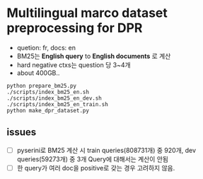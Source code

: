 # Multilingual marco dataset preprocessing for DPR
- quetion: fr, docs: en
- BM25는 **English query** to **English documents** 로 계산
- hard negative ctxs는 question 당 3~4개
- about 400GB..
```
python prepare_bm25.py
./scripts/index_bm25_en.sh
./scripts/index_bm25_en_dev.sh
./scripts/index_bm25_en_train.sh
python make_dpr_dataset.py
```
## issues
- [ ] pyserini로 BM25 계산 시 train queries(808731개) 중 920개, dev queries(59273개) 중 3개 Query에 대해서는 계산이 안됨
- [ ] 한 query가 여러 doc을 positive로 갖는 경우 고려하지 않음. 